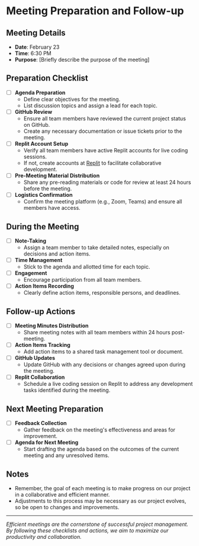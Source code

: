 # Meeting Preparation and Follow-up

## Meeting Details
- **Date**: February 23
- **Time**: 6:30 PM
- **Purpose**: [Briefly describe the purpose of the meeting]

## Preparation Checklist
- [ ] **Agenda Preparation**
  - Define clear objectives for the meeting.
  - List discussion topics and assign a lead for each topic.
- [ ] **GitHub Review**
  - Ensure all team members have reviewed the current project status on GitHub.
  - Create any necessary documentation or issue tickets prior to the meeting.
- [ ] **Replit Account Setup**
  - Verify all team members have active Replit accounts for live coding sessions.
  - If not, create accounts at [Replit](https://replit.com/) to facilitate collaborative development.
- [ ] **Pre-Meeting Material Distribution**
  - Share any pre-reading materials or code for review at least 24 hours before the meeting.
- [ ] **Logistics Confirmation**
  - Confirm the meeting platform (e.g., Zoom, Teams) and ensure all members have access.

## During the Meeting
- [ ] **Note-Taking**
  - Assign a team member to take detailed notes, especially on decisions and action items.
- [ ] **Time Management**
  - Stick to the agenda and allotted time for each topic.
- [ ] **Engagement**
  - Encourage participation from all team members.
- [ ] **Action Items Recording**
  - Clearly define action items, responsible persons, and deadlines.

## Follow-up Actions
- [ ] **Meeting Minutes Distribution**
  - Share meeting notes with all team members within 24 hours post-meeting.
- [ ] **Action Items Tracking**
  - Add action items to a shared task management tool or document.
- [ ] **GitHub Updates**
  - Update GitHub with any decisions or changes agreed upon during the meeting.
- [ ] **Replit Collaboration**
  - Schedule a live coding session on Replit to address any development tasks identified during the meeting.

## Next Meeting Preparation
- [ ] **Feedback Collection**
  - Gather feedback on the meeting's effectiveness and areas for improvement.
- [ ] **Agenda for Next Meeting**
  - Start drafting the agenda based on the outcomes of the current meeting and any unresolved items.

## Notes
- Remember, the goal of each meeting is to make progress on our project in a collaborative and efficient manner.
- Adjustments to this process may be necessary as our project evolves, so be open to changes and improvements.

---

*Efficient meetings are the cornerstone of successful project management. By following these checklists and actions, we aim to maximize our productivity and collaboration.*
